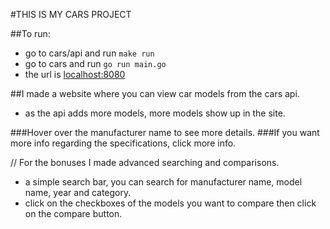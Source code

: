 #THIS IS MY CARS PROJECT

##To run:
- go to cars/api and run `make run`
- go to cars and run `go run main.go`
- the url is [localhost:8080](http://localhost:8080/)

##I made a website where you can view car models from the cars api. 
- as the api adds more models, more models show up in the site.

###Hover over the manufacturer name to see more details. 
###If you want more info regarding the specifications, click more info.

// For the bonuses I made advanced searching and comparisons.
- a simple search bar, you can search for manufacturer name, model name, year and category.
- click on the checkboxes of the models you want to compare then click on the compare button.
